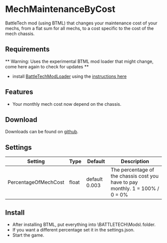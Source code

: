 # MechMaintenanceByCost
BattleTech mod (using BTML) that changes your maintenance cost of your mechs, from a flat sum for all mechs, to a cost specific to the cost of the mech chassis.

## Requirements
** Warning: Uses the experimental BTML mod loader that might change, come here again to check for updates **

* install [BattleTechModLoader](https://github.com/Mpstark/BattleTechModLoader/releases) using the [instructions here](https://github.com/Mpstark/BattleTechModLoader)

## Features
- Your monthly mech cost now depend on the chassis.

## Download

Downloads can be found on [github](https://github.com/Morphyum/MechMaintenanceByCost/releases).

## Settings
Setting | Type | Default | Description
--- | --- | --- | ---
PercentageOfMechCost | float | default 0.003 | The percentage of the chassis cost you have to pay monthly. 1 = 100% / 0 = 0%
    
## Install
- After installing BTML, put  everything into \BATTLETECH\Mods\ folder.
- If you want a different percentage set it in the settings.json.
- Start the game.
